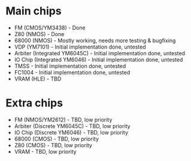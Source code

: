 # Main chips

* FM (CMOS/YM3438) - Done
* Z80 (NMOS) - Done
* 68000 (NMOS) - Mostly working, needs more testing & bugfixing
* VDP (YM7101) - Initial implementation done, untested
* Arbiter (Integrated YM6045C) - Initial implementation done, untested
* IO Chip (Integrated YM6046) - Initial implementation done, untested
* TMSS - Initial implementation done, untested
* FC1004 - Initial implementation done, untested
* VRAM (HLE) - TBD

# Extra chips
* FM (NMOS/YM2612) - TBD, low priority
* Arbiter (Discrete YM6045C) - TBD, low priority
* IO Chip (Discrete YM6046) - TBD, low priority
* 68000 (CMOS) - TBD, low priority
* Z80 (CMOS) - TBD, low priority
* VRAM - TBD, low priority
